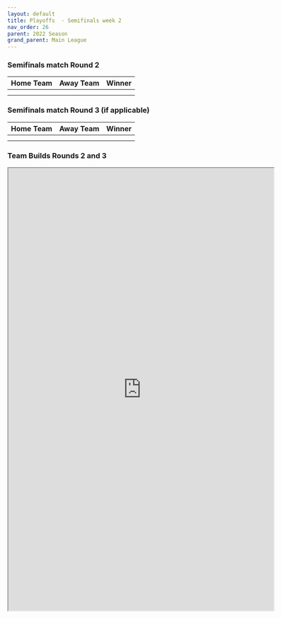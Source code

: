```yaml
---
layout: default
title: Playoffs  - Semifinals week 2
nav_order: 26
parent: 2022 Season
grand_parent: Main League
---
```



### Semifinals match Round 2

| Home Team | Away Team | Winner |
|:----------|:----------|:-------|
|           |           |        |
|           |           |        |




### Semifinals match Round 3 (if applicable)

| Home Team | Away Team | Winner |
|:----------|:----------|:-------|
|           |           |        |
|           |           |        |



### Team Builds Rounds 2 and 3

<iframe width=600 height=1000 scrolling="yes" src="https://docs.google.com/document/d/e/2PACX-1vRNlPTQlSzDesyxEYq_MsIRpLnr-mPEuVfJi9kqwv6ZLD1o-Zf43H543sJEnWThqxqyxSTMNWHSPPeF/pub?embedded=true"></iframe>